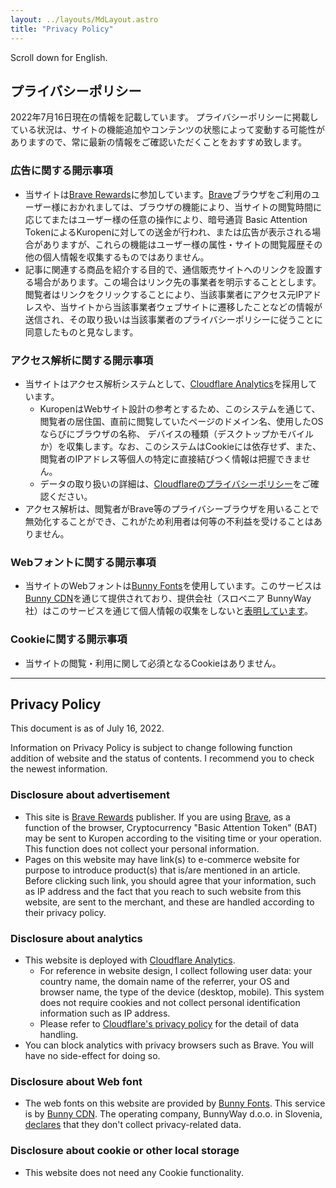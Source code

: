 ```yaml
---
layout: ../layouts/MdLayout.astro
title: "Privacy Policy"
---
```

Scroll down for English.

## プライバシーポリシー
2022年7月16日現在の情報を記載しています。
プライバシーポリシーに掲載している状況は、サイトの機能追加やコンテンツの状態によって変動する可能性がありますので、常に最新の情報をご確認いただくことをおすすめ致します。

### 広告に関する開示事項
- 当サイトは[Brave Rewards](https://publishers.basicattentiontoken.org/?locale=ja)に参加しています。[Brave](https://brave.com/ja/)ブラウザをご利用のユーザー様におかれましては、ブラウザの機能により、当サイトの閲覧時間に応じてまたはユーザー様の任意の操作により、暗号通貨 Basic Attention TokenによるKuropenに対しての送金が行われ、または広告が表示される場合がありますが、これらの機能はユーザー様の属性・サイトの閲覧履歴その他の個人情報を収集するものではありません。
- 記事に関連する商品を紹介する目的で、通信販売サイトへのリンクを設置する場合があります。この場合はリンク先の事業者を明示することとします。閲覧者はリンクをクリックすることにより、当該事業者にアクセス元IPアドレスや、当サイトから当該事業者ウェブサイトに遷移したことなどの情報が送信され、その取り扱いは当該事業者のプライバシーポリシーに従うことに同意したものと見なします。

### アクセス解析に関する開示事項
- 当サイトはアクセス解析システムとして、[Cloudflare Analytics](https://www.cloudflare.com/ja-jp/web-analytics/)を採用しています。
    - KuropenはWebサイト設計の参考とするため、このシステムを通じて、閲覧者の居住国、直前に閲覧していたページのドメイン名、使用したOSならびにブラウザの名称、
デバイスの種類（デスクトップかモバイルか）を収集します。なお、このシステムはCookieには依存せず、また、閲覧者のIPアドレス等個人の特定に直接結びつく情報は把握できません。
    - データの取り扱いの詳細は、[Cloudflareのプライバシーポリシー](https://www.cloudflare.com/ja-jp/privacypolicy/)をご確認ください。
- アクセス解析は、閲覧者がBrave等のプライバシーブラウザを用いることで無効化することができ、これがため利用者は何等の不利益を受けることはありません。

### Webフォントに関する開示事項
- 当サイトのWebフォントは[Bunny Fonts](https://fonts.bunny.net/)を使用しています。このサービスは[Bunny CDN](https://bunny.net/)を通じて提供されており、提供会社（スロベニア BunnyWay 社）はこのサービスを通じて個人情報の収集をしないと[表明しています](https://fonts.bunny.net/faq)。

### Cookieに関する開示事項
- 当サイトの閲覧・利用に関して必須となるCookieはありません。

--------------

## Privacy Policy
This document is as of July 16, 2022.

Information on Privacy Policy is subject to change following function addition of website and the status of contents.
I recommend you to check the newest information.

### Disclosure about advertisement
- This site is [Brave Rewards](https://publishers.basicattentiontoken.org/) publisher. If you are using [Brave](https://brave.com/ja/), as a function of the browser, Cryptocurrency "Basic Attention Token" (BAT) may be sent to Kuropen according to the visiting time or your operation. This function does not collect your personal information.
- Pages on this website may have link(s) to e-commerce website for purpose to introduce product(s) that is/are mentioned in an article. Before clicking such link, you should agree that your information, such as IP address and the fact that you reach to such website from this website, are sent to the merchant, and these are handled according to their privacy policy.

### Disclosure about analytics
- This website is deployed with [Cloudflare Analytics](https://www.cloudflare.com/web-analytics/).
    - For reference in website design, I collect following user data: your country name, the domain name of the referrer, your OS and browser name,
the type of the device (desktop, mobile). This system does not require cookies and not collect personal identification information such as IP address.
    - Please refer to [Cloudflare's privacy policy](https://www.cloudflare.com/privacypolicy/) for the detail of data handling.
- You can block analytics with privacy browsers such as Brave. You will have no side-effect for doing so.

### Disclosure about Web font
- The web fonts on this website are provided by [Bunny Fonts](https://fonts.bunny.net/). This service is by [Bunny CDN](https://bunny.net/). The operating company, BunnyWay d.o.o. in Slovenia, [declares](https://fonts.bunny.net/faq) that they don't collect privacy-related data.

### Disclosure about cookie or other local storage
- This website does not need any Cookie functionality.

